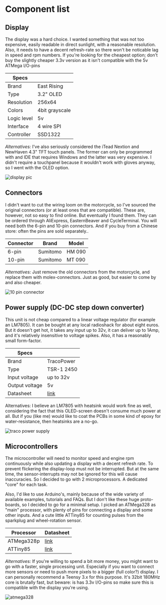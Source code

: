 # Component list

## Display

The display was a hard choice. I wanted something that was not too expensive, easily readable in direct sunlight, with a reasonable resolution. Also, it needs to have a decent refresh-rate so there won't be noticable lag in speed and rpm numbers. If you're looking for the cheapest option; don't buy the slightly cheaper 3.3v version as it isn't compatible with the 5v ATMega I/O-pins

| Specs 		|				 |
| ------------- | -------------- |
|Brand			| East Rising	 |
|Type			| 3.2" OLED		 |
|Resolution 	| 256x64 		 |
| Colors 		| 4bit grayscale |
|Logic level 	| 5v 			 | 
|Interface 		| 4 wire SPI 	 |
|Controller  	| SSD1322 		 |

*Alternatives:* I've also seriously considered the iTead Nextion and NewHaven 4.3" TFT touch panels. The former can only be programmed with and IDE that requires Windows and the latter was very expensive. I didn't require a touchpanel because it wouldn't work with gloves anyway, so I went with the OLED option.

![display pic](https://i.imgur.com/RoUMzf0.jpg)

## Connectors

I didn't want to cut the wiring loom on the motorcycle, so I've sourced the original connectors (or at least ones that are compatible). These are, however, not so easy to find online. But eventually I found them. They can be ordered through AliExpress, EasternBeaver and CycleTerminal. You will need both the 6-pin and 10-pin connectors. And if you buy from a Chinese store: often the pins are sold separately..

| Connector | Brand			| Model 	|
| --------- | ------------- | --------- |
| 6-pin  	| Sumitomo  	| HM 090	|
| 10-pin  	| Sumitomo  	| MT 090 	|

*Alternatives:* Just remove the old connectors from the motorcycle, and replace them with molex-connectors. Just as good, but easier to come by and also cheaper. 

![10 pin connector](https://i.imgur.com/bfKbpeI.jpg)

## Power supply (DC-DC step down converter)

This unit is not cheap compared to a linear voltage regulator (for example an LM7805). It can be bought at any local radioshack for about eight euros. But it doesn't get hot, it takes any input up to 32v, it can deliver up to 1Amp, and it's relatively insensitive to voltage spikes. Also, it has a reasonably small form-factor. 

| Specs 			| 														|
| ----------------- | ----------------------------------------------------- |
| Brand				| TracoPower											|
| Type				| TSR-1 2450   											|
| Input voltage 	| up to 32v 											|
| Output voltage 	| 5v													|
| Datasheet 		| [link](https://www.tracopower.com/products/tsrn1.pdf) |

Alternatives: I believe an LM7805 with heatsink would work fine as well, considering the fact that this OLED-screen doesn't consume much power at all. But if you (like me) would like to coat the PCBs in some kind of epoxy for water-resistance, then heatsinks are a no-go.

![traco power supply](https://i.imgur.com/KNg53gt.jpg)

## Microcontrollers

The microcontroller will need to monitor speed and engine rpm continuously while also updating a display with a decent refresh rate. To prevent flickering the display-loop must not be interrupted. But at the same time, the sensor-interrupts may not be ignored for this will cause inaccuracies. So I decided to go with 2 microprocessors. A dedicated "core" for each task. 

Also, I'd like to use Arduino's, mainly because of the wide variety of available examples, tutorials and FAQs. But I don't like these huge proto-boards, so I decided to go for a minimal setup. I picked an ATMega328 as "main" processor, with plenty of pins for connecting a display and some other inputs. And a cute little ATTiny85 for counting pulses from the sparkplug and wheel-rotation sensor.

| Processor  | Datasheet | 
| ---------- | --------- |
| ATMega328p | [link](http://www.atmel.com/Images/Atmel-42735-8-bit-AVR-Microcontroller-ATmega328-328P_Datasheet.pdf) |
| ATTiny85   | [link](http://www.atmel.com/images/atmel-2586-avr-8-bit-microcontroller-attiny25-attiny45-attiny85_datasheet.pdf) |

*Alternatives:* If you're willing to spend a bit more money, you might want to go with a faster, single processing unit. Especially if you want to connect more sensors or need to push more pixels to a bigger (full color?) display. I can personally recommend a Teensy 3.x for this purpose. It's 32bit 180MHz core is brutally fast, but beware: is has 3.3v I/O-pins so make sure this is compatible with the display you're using.

![atmega328](https://i.imgur.com/JX0FIZT.png)
